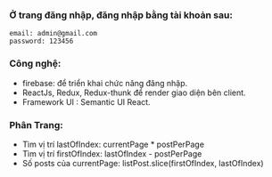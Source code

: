 

### Ở trang đăng nhập, đăng nhập bằng tài khoản sau:

    email: admin@gmail.com
    password: 123456

### Công nghệ:

- firebase: để triển khai chức năng đăng nhập.
- ReactJs, Redux, Redux-thunk để render giao diện bên client.
- Framework UI : Semantic UI React.

### Phân Trang:
- Tìm vị trí lastOfIndex: currentPage * postPerPage
- Tìm vị trí firstOfIndex: lastOfIndex - postPerPage
- Số posts của currentPage: listPost.slice(firstOfIndex, lastOfIndex)
